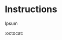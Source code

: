 # Instructions
Ipsum

:octocat:

<!-- https://dvj70ijwahy8c.cloudfront.net/DataFormatter/icon | [{"description": "Slide One", "image": "https://picsum.photos/id/198/620/620"}, {"description": "Slide Two", "image": "https://picsum.photos/id/199/620/620"}, {"description": "Slide Three", "image": "https://picsum.photos/id/200/620/620"}] -->


